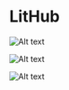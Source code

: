 # LitHub
![Alt text](http://i1271.photobucket.com/albums/jj622/frederickchoe/1_zps4lnqqtkl.jpg "Dispensary Map")

![Alt text](http://i1271.photobucket.com/albums/jj622/frederickchoe/capture2_zpshbywd09g.jpg "Inventory")

![Alt text](http://i1271.photobucket.com/albums/jj622/frederickchoe/capture_zpshb7bkibl.jpg "Reservation Status")


